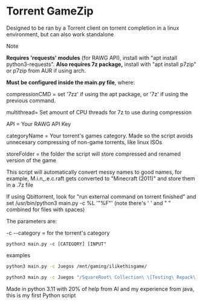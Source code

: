 # Torrent GameZip
Designed to be ran by a Torrent client on torrent completion in a linux environment, but can also work standalone
> [!NOTE]
> **Requires 'requests' modules** (for RAWG API), install with "apt install python3-requests". **Also requires 7z package,** install with "apt install p7zip" or p7zip from AUR if using arch.

**Must be configured inside the main.py file**, where:

compressionCMD = set '7zz' if using the apt package, or '7z' if using the previous command.

multithread= Set amount of CPU threads for 7z to use during compression

API = Your RAWG API Key

categoryName = Your torrent's games category. Made so the script avoids unnecesary compressing of non-game torrents, like linux ISOs

storeFolder = the folder the script will store compressed and renamed version of the game

This script will automatically convert messy names to good names, for example, M.i.n_.e.c.raft gets converted to "Minecraft (2011)" and store them in a .7z file


If using Qbittorrent, look for "run external command on torrent finished" and set /usr/bin/python3 main.py -c %L '"%F"' (note there's ' ' and " " combined for files with spaces)

The parameters are:

-c --category = for the torrent's category
```
python3 main.py -c [CATEGORY] [INPUT"
```

examples
```bash
python3 main.py -c Juegos /mnt/gaming/ilikethisgame/

python3 main.py -c Juegos "/SquareRoot\ Collection\ \[Testing\ Repack\]/"
```

Made in python 3.11 with 20% of help from AI and my experience from java, this is my first Python script
